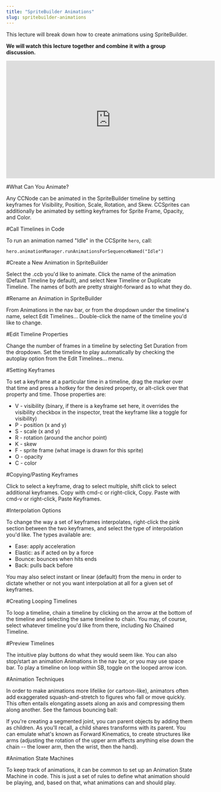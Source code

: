 ```yaml
---
title: "SpriteBuilder Animations"
slug: spritebuilder-animations
---
```


This lecture will break down how to create animations using SpriteBuilder.

**We will watch this lecture together and combine it with a group discussion.**

<iframe width="560" height="315" src="https://www.youtube.com/embed/S6o1-oVAqsw" frameborder="0" allowfullscreen></iframe>

#What Can You Animate?

Any CCNode can be animated in the SpriteBuilder timeline by setting keyframes for Visibility, Position, Scale, Rotation, and Skew. CCSprites can additionally be animated by setting keyframes for Sprite Frame, Opacity, and Color.

#Call Timelines in Code

To run an animation named "Idle" in the CCSprite `hero`, call:

    hero.animationManager.runAnimationsForSequenceNamed("Idle")

#Create a New Animation in SpriteBuilder

Select the .ccb you'd like to animate. Click the name of the animation (Default Timeline by default), and select New Timeline or Duplicate Timeline. The names of both are pretty straight-forward as to what they do.

#Rename an Animation in SpriteBuilder

From Animations in the nav bar, or from the dropdown under the timeline's name, select Edit Timelines... Double-click the name of the timeline you'd like to change.

#Edit Timeline Properties

Change the number of frames in a timeline by selecting Set Duration from the dropdown. Set the timeline to play automatically by checking the autoplay option from the Edit Timelines... menu.

#Setting Keyframes

To set a keyframe at a particular time in a timeline, drag the marker over that time and press a hotkey for the desired property, or alt-click over that property and time. Those properties are:

- V - visibility (binary, if there is a keyframe set here, it overrides the visibility checkbox in the inspector, treat the keyframe like a toggle for visibility)
- P - position (x and y)
- S - scale (x and y)
- R - rotation (around the anchor point)
- K - skew
- F - sprite frame (what image is drawn for this sprite)
- O - opacity
- C - color

#Copying/Pasting Keyframes

Click to select a keyframe, drag to select multiple, shift click to select additional keyframes. Copy with cmd-c or right-click, Copy. Paste with cmd-v or right-click, Paste Keyframes.

#Interpolation Options

To change the way a set of keyframes interpolates, right-click the pink section between the two keyframes, and select the type of interpolation you'd like. The types available are:

- Ease: apply acceleration 
- Elastic: as if acted on by a force
- Bounce: bounces when hits ends
- Back: pulls back before 

You may also select instant or linear (default) from the menu in order to dictate whether or not you want interpolation at all for a given set of keyframes.

#Creating Looping Timelines

To loop a timeline, chain a timeline by clicking on the arrow at the bottom of the timeline and selecting the same timeline to chain. You may, of course, select whatever timeline you'd like from there, including No Chained Timeline.

#Preview Timelines

The intuitive play buttons do what they would seem like. You can also stop/start an animation Animations in the nav bar, or you may use space bar. To play a timeline on loop within SB, toggle on the looped arrow icon.

#Animation Techniques

In order to make animations more lifelike (or cartoon-like), animators often add exaggerated squash-and-stretch to figures who fall or move quickly. This often entails elongating assets along an axis and compressing them along another. See the famous bouncing ball:

[](./bouncing_ball.gif)

If you're creating a segmented joint, you can parent objects by adding them as children. As you'll recall, a child shares transforms with its parent. You can emulate what's known as Forward Kinematics, to create structures like arms (adjusting the rotation of the upper arm affects anything else down the chain -- the lower arm, then the wrist, then the hand).

#Animation State Machines

To keep track of animations, it can be common to set up an Animation State Machine in code. This is just a set of rules to define what animation should be playing, and, based on that, what animations can and should play.